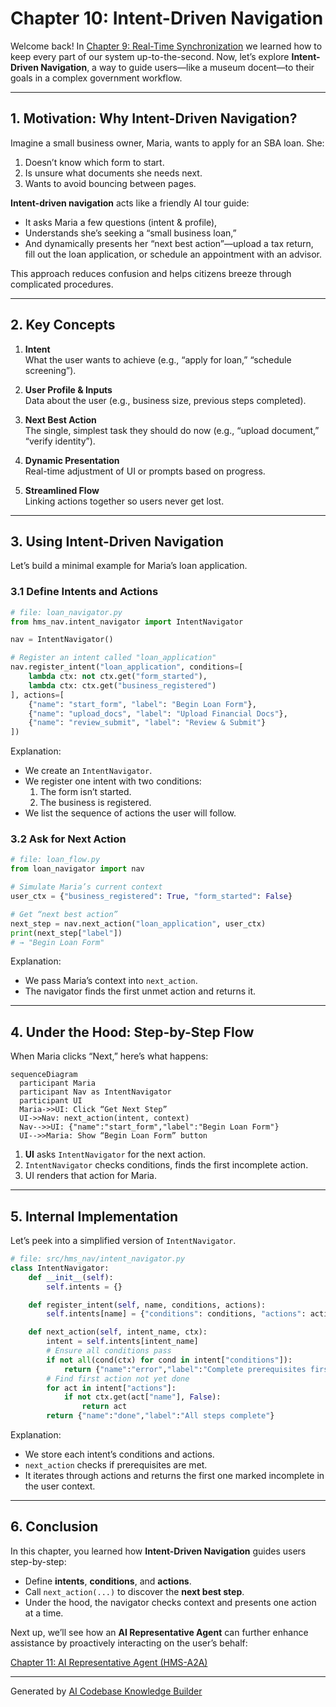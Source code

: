 # Chapter 10: Intent-Driven Navigation

Welcome back! In [Chapter 9: Real-Time Synchronization](09_real_time_synchronization_.md) we learned how to keep every part of our system up-to-the-second. Now, let’s explore **Intent-Driven Navigation**, a way to guide users—like a museum docent—to their goals in a complex government workflow.

---

## 1. Motivation: Why Intent-Driven Navigation?

Imagine a small business owner, Maria, wants to apply for an SBA loan. She:

1. Doesn’t know which form to start.  
2. Is unsure what documents she needs next.  
3. Wants to avoid bouncing between pages.

**Intent-driven navigation** acts like a friendly AI tour guide:  
- It asks Maria a few questions (intent & profile),  
- Understands she’s seeking a “small business loan,”  
- And dynamically presents her “next best action”—upload a tax return, fill out the loan application, or schedule an appointment with an advisor.

This approach reduces confusion and helps citizens breeze through complicated procedures.

---

## 2. Key Concepts

1. **Intent**  
   What the user wants to achieve (e.g., “apply for loan,” “schedule screening”).  

2. **User Profile & Inputs**  
   Data about the user (e.g., business size, previous steps completed).  

3. **Next Best Action**  
   The single, simplest task they should do now (e.g., “upload document,” “verify identity”).  

4. **Dynamic Presentation**  
   Real-time adjustment of UI or prompts based on progress.  

5. **Streamlined Flow**  
   Linking actions together so users never get lost.

---

## 3. Using Intent-Driven Navigation

Let’s build a minimal example for Maria’s loan application.

### 3.1 Define Intents and Actions

```python
# file: loan_navigator.py
from hms_nav.intent_navigator import IntentNavigator

nav = IntentNavigator()

# Register an intent called "loan_application"
nav.register_intent("loan_application", conditions=[
    lambda ctx: not ctx.get("form_started"),
    lambda ctx: ctx.get("business_registered")
], actions=[
    {"name": "start_form", "label": "Begin Loan Form"},
    {"name": "upload_docs", "label": "Upload Financial Docs"},
    {"name": "review_submit", "label": "Review & Submit"}
])
```

Explanation:  
- We create an `IntentNavigator`.  
- We register one intent with two conditions:  
  1. The form isn’t started.  
  2. The business is registered.  
- We list the sequence of actions the user will follow.

### 3.2 Ask for Next Action

```python
# file: loan_flow.py
from loan_navigator import nav

# Simulate Maria’s current context
user_ctx = {"business_registered": True, "form_started": False}

# Get “next best action”
next_step = nav.next_action("loan_application", user_ctx)
print(next_step["label"])
# → "Begin Loan Form"
```

Explanation:  
- We pass Maria’s context into `next_action`.  
- The navigator finds the first unmet action and returns it.

---

## 4. Under the Hood: Step-by-Step Flow

When Maria clicks “Next,” here’s what happens:

```mermaid
sequenceDiagram
  participant Maria
  participant Nav as IntentNavigator
  participant UI
  Maria->>UI: Click “Get Next Step”
  UI->>Nav: next_action(intent, context)
  Nav-->>UI: {"name":"start_form","label":"Begin Loan Form"}
  UI-->>Maria: Show “Begin Loan Form” button
```

1. **UI** asks `IntentNavigator` for the next action.  
2. `IntentNavigator` checks conditions, finds the first incomplete action.  
3. UI renders that action for Maria.

---

## 5. Internal Implementation

Let’s peek into a simplified version of `IntentNavigator`.

```python
# file: src/hms_nav/intent_navigator.py
class IntentNavigator:
    def __init__(self):
        self.intents = {}

    def register_intent(self, name, conditions, actions):
        self.intents[name] = {"conditions": conditions, "actions": actions}

    def next_action(self, intent_name, ctx):
        intent = self.intents[intent_name]
        # Ensure all conditions pass
        if not all(cond(ctx) for cond in intent["conditions"]):
            return {"name":"error","label":"Complete prerequisites first"}
        # Find first action not yet done
        for act in intent["actions"]:
            if not ctx.get(act["name"], False):
                return act
        return {"name":"done","label":"All steps complete"}
```

Explanation:  
- We store each intent’s conditions and actions.  
- `next_action` checks if prerequisites are met.  
- It iterates through actions and returns the first one marked incomplete in the user context.

---

## 6. Conclusion

In this chapter, you learned how **Intent-Driven Navigation** guides users step-by-step:

- Define **intents**, **conditions**, and **actions**.  
- Call `next_action(...)` to discover the **next best step**.  
- Under the hood, the navigator checks context and presents one action at a time.

Next up, we’ll see how an **AI Representative Agent** can further enhance assistance by proactively interacting on the user’s behalf:

[Chapter 11: AI Representative Agent (HMS-A2A)](11_ai_representative_agent__hms_a2a__.md)

---

Generated by [AI Codebase Knowledge Builder](https://github.com/The-Pocket/Tutorial-Codebase-Knowledge)